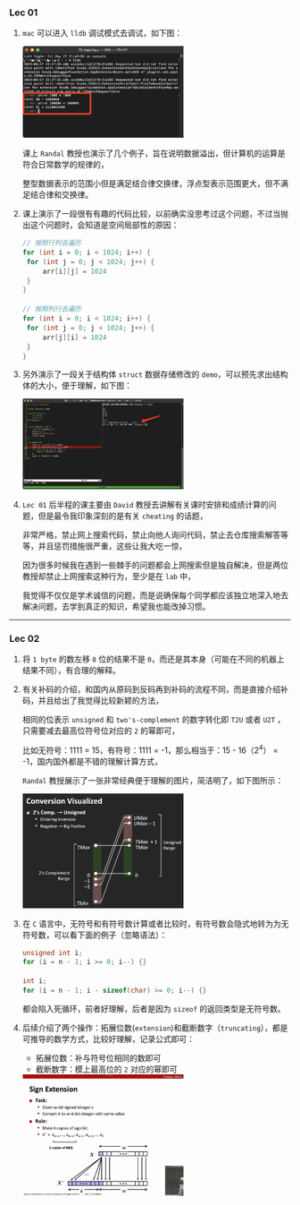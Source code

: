 ### Lec 01

1. `mac` 可以进入 `lldb` 调试模式去调试，如下图：

    <img src="https://raw.githubusercontent.com/Eminem-x/Learning/main/Lecture/15-213/pic/lldb.png" alt="system call" style="max-width: 60%">

   课上 `Randal` 教授也演示了几个例子，旨在说明数据溢出，但计算机的运算是符合日常数学的规律的，

   整型数据表示的范围小但是满足结合律交换律，浮点型表示范围更大，但不满足结合律和交换律。

2. 课上演示了一段很有有趣的代码比较，以前确实没思考过这个问题，不过当抛出这个问题时，会知道是空间局部性的原因：

   ````java
   // 按照行列去遍历
   for (int i = 0; i < 1024; i++) {
   	for (int j = 0; j < 1024; j++) {
   		arr[i][j] = 1024
   	}
   }
   
   // 按照列行去遍历
   for (int i = 0; i < 1024; i++) {
   	for (int j = 0; j < 1024; j++) {
   		arr[j][i] = 1024
   	}
   }
   ````

3. 另外演示了一段关于结构体 `struct` 数据存储修改的 `demo`，可以预先求出结构体的大小，便于理解，如下图：

    <img src="https://raw.githubusercontent.com/Eminem-x/Learning/main/Lecture/15-213/pic/struct error.png" alt="system call" style="max-width: 60%">

4. `Lec 01` 后半程的课主要由 `David` 教授去讲解有关课时安排和成绩计算的问题，但是最令我印象深刻的是有关 `cheating` 的话题，

   非常严格，禁止网上搜索代码，禁止向他人询问代码，禁止去仓库搜索解答等等，并且惩罚措施很严重，这些让我大吃一惊，

   因为很多时候我在遇到一些棘手的问题都会上网搜索但是独自解决，但是两位教授却禁止上网搜索这种行为，至少是在 `lab` 中，

   我觉得不仅仅是学术诚信的问题，而是说确保每个同学都应该独立地深入地去解决问题，去学到真正的知识，希望我也能改掉习惯。

----

### Lec 02

1. 将  `1 byte` 的数左移 `8` 位的结果不是 `0`，而还是其本身（可能在不同的机器上结果不同），有合理的解释。

2. 有关补码的介绍，和国内从原码到反码再到补码的流程不同，而是直接介绍补码，并且给出了我觉得比较新颖的方法，

   相同的位表示 `unsigned` 和 `two's-complement` 的数字转化即 `T2U` 或者 `U2T` ，只需要减去最高位符号位对应的 `2` 的幂即可，

   比如无符号：1111 = 15，有符号：1111 = -1，那么相当于：15 - 16（2<sup>4</sup>） =  -1，国内国外都是不错的理解计算方式，

   `Randal` 教授展示了一张非常经典便于理解的图片，简洁明了，如下图所示：

    <img src="https://raw.githubusercontent.com/Eminem-x/Learning/main/Lecture/15-213/pic/T2U.png" alt="system call" style="max-width: 60%">

3. 在 `C` 语言中，无符号和有符号数计算或者比较时，有符号数会隐式地转为为无符号数，可以看下面的例子（忽略语法）：

   ```c
   unsigned int i;
   for (i = n - 1; i >= 0; i--) {}
   
   int i;
   for (i = n - 1; i - sizeof(char) >= 0; i--) {}
   ```

   都会陷入死循环，前者好理解，后者是因为 `sizeof` 的返回类型是无符号数。

4. 后续介绍了两个操作：拓展位数(`extension`)和截断数字（`truncating`），都是可推导的数学方式，比较好理解，记录公式即可：

   * 拓展位数：补与符号位相同的数即可
   * 截断数字：模上最高位的 `2` 对应的幂即可

    <img src="https://raw.githubusercontent.com/Eminem-x/Learning/main/Lecture/15-213/pic/sign extension.png" alt="system call" style="max-width: 60%">